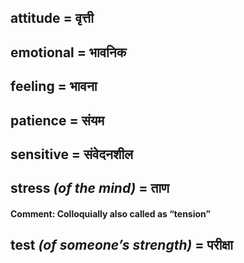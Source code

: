 ## attitude = वृत्ती

## emotional = भावनिक

## feeling = भावना

## patience = संयम

## sensitive = संवेदनशील

## stress *(of the mind)* = ताण

#### **Comment**: Colloquially also called as “tension”

## test *(of someone’s strength)* = परीक्षा

